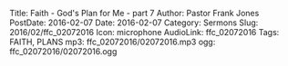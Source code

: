 Title: Faith - God's Plan for Me - part 7
Author: Pastor Frank Jones
PostDate: 2016-02-07
Date: 2016-02-07
Category: Sermons
Slug: 2016/02/ffc_02072016
Icon: microphone
AudioLink: ffc_02072016
Tags: FAITH, PLANS
mp3: ffc_02072016/02072016.mp3
ogg: ffc_02072016/02072016.ogg

